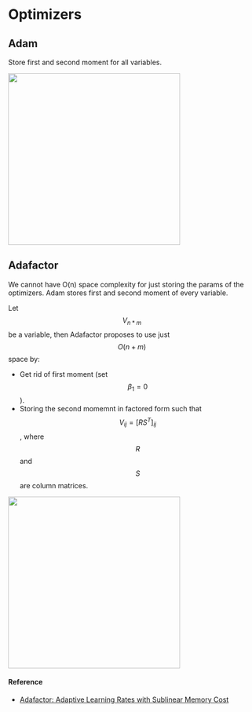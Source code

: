 # Optimizers

## Adam
Store first and second moment for all variables.

<img src="adam_algo.png" width="350" />

## Adafactor
We cannot have O(n) space complexity for just storing the params of the optimizers. Adam stores first and second moment of every variable.

Let $$V_{n*m}$$ be a variable, then Adafactor proposes to use just $$O(n+m)$$ space by:
- Get rid of first moment (set $$\beta_1 = 0$$).
- Storing the second momemnt in factored form such that $$V_{ij} = [RS^T]_{ij}$$, where $$R$$ and $$S$$ are column matrices.

<img src="adafactor_algo.png" width="350" />

#### Reference
- [Adafactor: Adaptive Learning Rates with Sublinear Memory Cost](https://arxiv.org/pdf/1804.04235.pdf)
